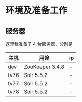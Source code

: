 # 环境及准备工作

## 服务器

这里我准备了 4 台服务器，分别是

| 主机 | 用途 | ip |
|--|--|--|
| dev | ZooKeeper 3.4.8 | - |
| tv76 | Solr 5.5.2 | - |
| tv77 | Solr 5.5.2 | - |
| tv78 | Solr 5.5.2 | - |



